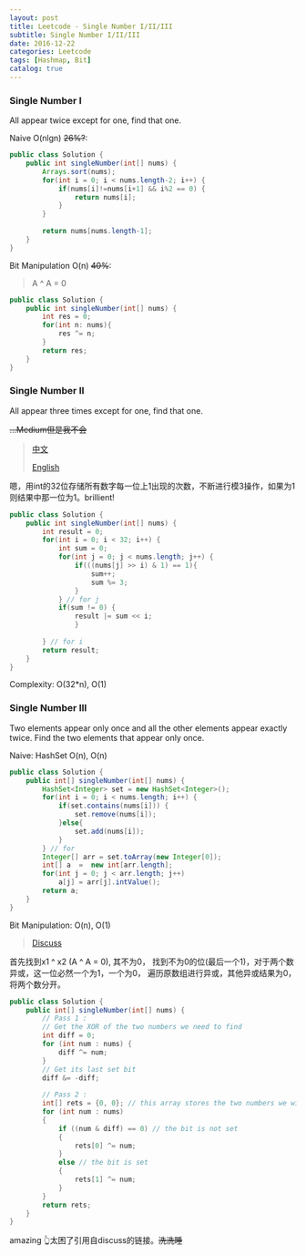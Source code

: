 ```yaml
---
layout: post
title: Leetcode - Single Number I/II/III
subtitle: Single Number I/II/III
date: 2016-12-22
categories: Leetcode
tags: [Hashmap, Bit]
catalog: true
---
```


### Single Number I

All appear twice except for one, find that one.

Naive O(nlgn) ~~26%?~~:

```java
public class Solution {
    public int singleNumber(int[] nums) {
        Arrays.sort(nums);
        for(int i = 0; i < nums.length-2; i++) {
            if(nums[i]!=nums[i+1] && i%2 == 0) {
                return nums[i];
            }
        }
        
        return nums[nums.length-1];
    }
}
```

Bit Manipulation O(n) ~~40%~~:

> A ^ A = 0 

```java
public class Solution {
    public int singleNumber(int[] nums) {
        int res = 0;
        for(int n: nums){
            res ^= n;
        }
        return res;
    }
}
```

### Single Number II

All appear three times except for one, find that one.

~~…Medium但是我不会~~ 

> [中文](http://blog.csdn.net/jiadebin890724/article/details/23306837)
>
> [English](https://discuss.leetcode.com/topic/11877/detailed-explanation-and-generalization-of-the-bitwise-operation-method-for-single-numbers/3)

嗯，用int的32位存储所有数字每一位上1出现的次数，不断进行模3操作，如果为1则结果中那一位为1。brillient!

```java
public class Solution {
    public int singleNumber(int[] nums) {
        int result = 0;
        for(int i = 0; i < 32; i++) {
            int sum = 0;
            for(int j = 0; j < nums.length; j++) {
                if(((nums[j] >> i) & 1) == 1){
                    sum++;
                    sum %= 3;
                }
            } // for j                
            if(sum != 0) {
                result |= sum << i;
                }
            
        } // for i
        return result;
    }
}
```

Complexity: O(32*n), O(1)

### Single Number III

Two elements appear only once and all the other elements appear exactly twice. Find the two elements that appear only once.

Naive: HashSet O(n), O(n)

```java
public class Solution {
    public int[] singleNumber(int[] nums) {
        HashSet<Integer> set = new HashSet<Integer>();
        for(int i = 0; i < nums.length; i++) {
            if(set.contains(nums[i])) {
                set.remove(nums[i]);
            }else{
                set.add(nums[i]);
            }
        } // for
        Integer[] arr = set.toArray(new Integer[0]);
        int[] a  =  new int[arr.length];
        for(int j = 0; j < arr.length; j++)
            a[j] = arr[j].intValue();
        return a;
    }
}
```

Bit Manipulation: O(n), O(1)

> [Discuss](https://discuss.leetcode.com/topic/21605/accepted-c-java-o-n-time-o-1-space-easy-solution-with-detail-explanations)

首先找到x1 ^ x2 (A ^ A = 0), 其不为0， 找到不为0的位(最后一个1)，对于两个数异或，这一位必然一个为1，一个为0， 遍历原数组进行异或，其他异或结果为0，将两个数分开。

```java
public class Solution {
    public int[] singleNumber(int[] nums) {
        // Pass 1 : 
        // Get the XOR of the two numbers we need to find
        int diff = 0;
        for (int num : nums) {
            diff ^= num;
        }
        // Get its last set bit
        diff &= -diff;
        
        // Pass 2 :
        int[] rets = {0, 0}; // this array stores the two numbers we will return
        for (int num : nums)
        {
            if ((num & diff) == 0) // the bit is not set
            {
                rets[0] ^= num;
            }
            else // the bit is set
            {
                rets[1] ^= num;
            }
        }
        return rets;
    }
}
```

amazing 👆太困了引用自discuss的链接。~~洗洗睡~~ 

